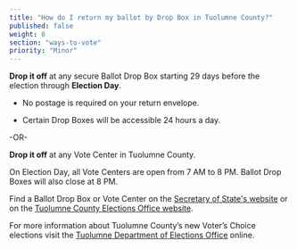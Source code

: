```yaml
---
title: "How do I return my ballot by Drop Box in Tuolumne County?"
published: false
weight: 8
section: "ways-to-vote"
priority: "Minor"
---
```


**Drop it off** at any secure Ballot Drop Box starting 29 days before the election through **Election Day**.   

- No postage is required on your return envelope.  

- Certain Drop Boxes will be accessible 24 hours a day.        

-OR-

**Drop it off** at any Vote Center in Tuolumne County.   

On Election Day, all Vote Centers are open from 7 AM to 8 PM. Ballot Drop Boxes will also close at 8 PM. 

Find a Ballot Drop Box or Vote Center on the [Secretary of State's website](https://caearlyvoting.sos.ca.gov/) or on the [Tuolumne County Elections Office website](https://www.tuolumnecounty.ca.gov/DocumentCenter/View/21797/VC-and-BD-Locations-Handout). 

For more information about Tuolumne County’s new Voter’s Choice elections visit the [Tuolumne Department of Elections Office](https://www.tuolumnecounty.ca.gov/194/Election-Information) online.  
